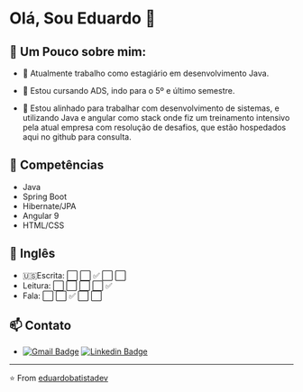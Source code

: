 # Olá, Sou Eduardo 👋

## 🧐 Um Pouco sobre mim:

- 🔭 Atualmente trabalho como estagiário em desenvolvimento Java.

- 🌱 Estou cursando ADS, indo para o 5º e último semestre.

- 💬 Estou alinhado para trabalhar com desenvolvimento de sistemas, e utilizando Java e angular como stack onde fiz um treinamento intensivo pela atual empresa com resolução de desafios, que estão hospedados aqui no github para consulta.

## :muscle: Competências
- Java
- Spring Boot
- Hibernate/JPA
- Angular 9
- HTML/CSS

## :flags: Inglês
- :us:Escrita: :white_large_square: :white_large_square: :white_check_mark: :white_large_square: :white_large_square:
- Leitura: :white_large_square: :white_large_square: :white_large_square: :white_large_square: :white_check_mark:
- Fala:   :white_large_square: :white_large_square: :white_check_mark: :white_large_square: :white_large_square:

## 📫 Contato
- [![Gmail Badge](https://img.shields.io/badge/-eduardobatistadev@gmail.com-c14438?style=flat-square&logo=Gmail&logoColor=white&link=mailto:eduardobatistadev@gmail.com)](mailto:eduardobatistadev@gmail.com) [![Linkedin Badge](https://img.shields.io/badge/-eduardodev-blue?style=flat-square&logo=Linkedin&logoColor=white&link=https://www.linkedin.com/in/deveduardo/)](https://www.linkedin.com/in/deveduardo/)

---

⭐️ From [eduardobatistadev](https://github.com/eduardobatistadev)

